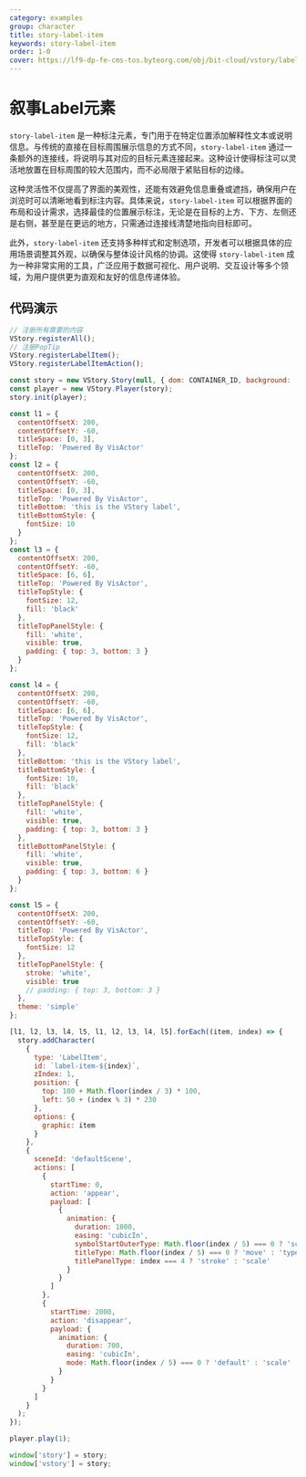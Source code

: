 ```yaml
---
category: examples
group: character
title: story-label-item
keywords: story-label-item
order: 1-0
cover: https://lf9-dp-fe-cms-tos.byteorg.com/obj/bit-cloud/vstory/label-item.gif
---
```


# 叙事Label元素

`story-label-item` 是一种标注元素，专门用于在特定位置添加解释性文本或说明信息。与传统的直接在目标周围展示信息的方式不同，`story-label-item` 通过一条额外的连接线，将说明与其对应的目标元素连接起来。这种设计使得标注可以灵活地放置在目标周围的较大范围内，而不必局限于紧贴目标的边缘。

这种灵活性不仅提高了界面的美观性，还能有效避免信息重叠或遮挡，确保用户在浏览时可以清晰地看到标注内容。具体来说，`story-label-item` 可以根据界面的布局和设计需求，选择最佳的位置展示标注，无论是在目标的上方、下方、左侧还是右侧，甚至是在更远的地方，只需通过连接线清楚地指向目标即可。

此外，`story-label-item` 还支持多种样式和定制选项，开发者可以根据具体的应用场景调整其外观，以确保与整体设计风格的协调。这使得 `story-label-item` 成为一种非常实用的工具，广泛应用于数据可视化、用户说明、交互设计等多个领域，为用户提供更为直观和友好的信息传递体验。

## 代码演示

```javascript livedemo template=vstory
// 注册所有需要的内容
VStory.registerAll();
// 注册PopTip
VStory.registerLabelItem();
VStory.registerLabelItemAction();

const story = new VStory.Story(null, { dom: CONTAINER_ID, background: '#18253A' });
const player = new VStory.Player(story);
story.init(player);

const l1 = {
  contentOffsetX: 200,
  contentOffsetY: -60,
  titleSpace: [0, 3],
  titleTop: 'Powered By VisActor'
};
const l2 = {
  contentOffsetX: 200,
  contentOffsetY: -60,
  titleSpace: [0, 3],
  titleTop: 'Powered By VisActor',
  titleBottom: 'this is the VStory label',
  titleBottomStyle: {
    fontSize: 10
  }
};
const l3 = {
  contentOffsetX: 200,
  contentOffsetY: -60,
  titleSpace: [6, 6],
  titleTop: 'Powered By VisActor',
  titleTopStyle: {
    fontSize: 12,
    fill: 'black'
  },
  titleTopPanelStyle: {
    fill: 'white',
    visible: true,
    padding: { top: 3, bottom: 3 }
  }
};

const l4 = {
  contentOffsetX: 200,
  contentOffsetY: -60,
  titleSpace: [6, 6],
  titleTop: 'Powered By VisActor',
  titleTopStyle: {
    fontSize: 12,
    fill: 'black'
  },
  titleBottom: 'this is the VStory label',
  titleBottomStyle: {
    fontSize: 10,
    fill: 'black'
  },
  titleTopPanelStyle: {
    fill: 'white',
    visible: true,
    padding: { top: 3, bottom: 3 }
  },
  titleBottomPanelStyle: {
    fill: 'white',
    visible: true,
    padding: { top: 3, bottom: 6 }
  }
};

const l5 = {
  contentOffsetX: 200,
  contentOffsetY: -60,
  titleTop: 'Powered By VisActor',
  titleTopStyle: {
    fontSize: 12
  },
  titleTopPanelStyle: {
    stroke: 'white',
    visible: true
    // padding: { top: 3, bottom: 3 }
  },
  theme: 'simple'
};

[l1, l2, l3, l4, l5, l1, l2, l3, l4, l5].forEach((item, index) => {
  story.addCharacter(
    {
      type: 'LabelItem',
      id: `label-item-${index}`,
      zIndex: 1,
      position: {
        top: 100 + Math.floor(index / 3) * 100,
        left: 50 + (index % 3) * 230
      },
      options: {
        graphic: item
      }
    },
    {
      sceneId: 'defaultScene',
      actions: [
        {
          startTime: 0,
          action: 'appear',
          payload: [
            {
              animation: {
                duration: 1000,
                easing: 'cubicIn',
                symbolStartOuterType: Math.floor(index / 5) === 0 ? 'scale' : 'clipRange',
                titleType: Math.floor(index / 5) === 0 ? 'move' : 'typewriter',
                titlePanelType: index === 4 ? 'stroke' : 'scale'
              }
            }
          ]
        },
        {
          startTime: 2000,
          action: 'disappear',
          payload: {
            animation: {
              duration: 700,
              easing: 'cubicIn',
              mode: Math.floor(index / 5) === 0 ? 'default' : 'scale'
            }
          }
        }
      ]
    }
  );
});

player.play(1);

window['story'] = story;
window['vstory'] = story;
```
